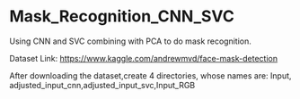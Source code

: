 # Mask_Recognition_CNN_SVC
Using CNN and SVC combining with PCA to do mask recognition.


Dataset Link:
https://www.kaggle.com/andrewmvd/face-mask-detection

After downloading the dataset,create 4 directories, whose names are:
Input, adjusted_input_cnn,adjusted_input_svc,Input_RGB
